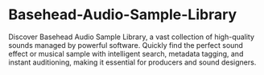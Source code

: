 # Basehead-Audio-Sample-Library
Discover Basehead Audio Sample Library, a vast collection of high-quality sounds managed by powerful software. Quickly find the perfect sound effect or musical sample with intelligent search, metadata tagging, and instant auditioning, making it essential for producers and sound designers.
